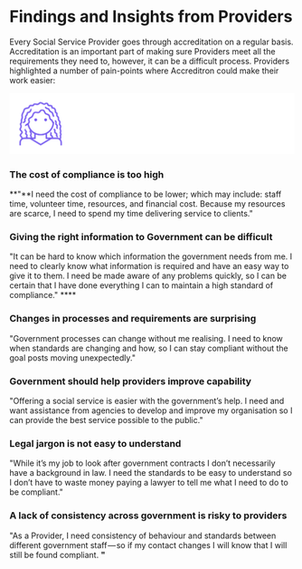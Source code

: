 # Findings and Insights from Providers

Every Social Service Provider goes through accreditation on a regular basis. Accreditation is an important part of making sure Providers meet all the requirements they need to, however, it can be a difficult process. Providers highlighted a number of pain-points where Accreditron could make their work easier:



![](../.gitbook/assets/lady.png)

### **The cost of compliance is too high**

**"**I need the cost of compliance to be lower; which may include: staff time, volunteer time, resources, and financial cost. Because my resources are scarce, I need to spend my time delivering service to clients."

### **Giving the right information to Government can be difficult**

"It can be hard to know which information the government needs from me. I need to clearly know what information is required and have an easy way to give it to them. I need be made aware of any problems quickly, so I can be certain that I have done everything I can to maintain a high standard of compliance." ****

### **Changes in processes and requirements are surprising**

"Government processes can change without me realising. I need to know when standards are changing and how, so I can stay compliant without the goal posts moving unexpectedly."

### **Government should help providers improve capability**

"Offering a social service is easier with the government’s help. I need and want assistance from agencies to develop and improve my organisation so I can provide the best service possible to the public."

### **Legal jargon is not easy to understand**

"While it’s my job to look after government contracts I don’t necessarily have a background in law. I need the standards to be easy to understand so I don’t have to waste money paying a lawyer to tell me what I need to do to be compliant."

### **A lack of consistency across government is risky to providers**

"As a Provider, I need consistency of behaviour and standards between different government staff — so if my contact changes I will know that I will still be found compliant. **"**

